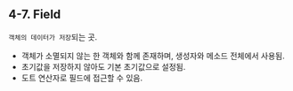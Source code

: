## 4-7. Field


`객체의 데이터가 저장`되는 곳.

- 객체가 소멸되지 않는 한 객체와 함께 존재하며, 생성자와 메소드 전체에서 사용됨.
- 초기값을 저장하지 않아도 기본 초기값으로 설정됨.
- 도트 연산자로 필드에 접근할 수 있음.